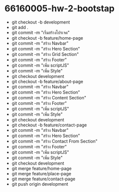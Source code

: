 # 66160005-hw-2-bootstap

- git checkout -b development
- git add .
- git commit -m "เริ่มสร้างโปรเจค"
- git checkout -b feature/home-page
- git commit -m "สร้าง Navbar"
- git commit -m "สร้าง Hero Section"
- git commit -m "สร้าง  Grid Section"
- git commit -m "สร้าง   Footer"
- git commit -m "เพิ่ม scriptJS"
- git commit -m "เพิ่ม Style"
- git checkout development
- git checkout -b feature/about-page
- git commit -m "สร้าง Navbar"
- git commit -m "สร้าง Hero Section"
- git commit -m "สร้าง Content Section"
- git commit -m "สร้าง Footer"
- git commit -m "เพิ่ม scriptJS"
- git commit -m "เพิ่ม Style"
- git checkout development
- git checkout -b feature/contact-page
- git commit -m "สร้าง Navbar"
- git commit -m "สร้าง Hero Section"
- git commit -m "สร้าง Contact From Section"
- git commit -m "สร้าง Footer"
- git commit -m "เพิ่ม scriptJS"
- git commit -m "เพิ่ม Style"
- git checkout development
- git merge feature/home-page
- git merge feature/place-page 
- git merge feature/contact-page
- git push origin development
